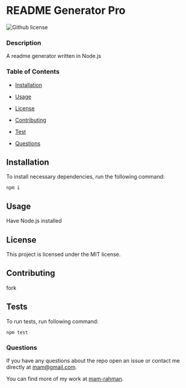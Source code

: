 # README Generator Pro
  ![Github license](https://img.shields.io/badge/license-MIT-blue.svg)

  ### Description

  A readme generator written in Node.js

  ### Table of Contents

  * [Installation](#installation)

  * [Usage](#usage)

  * [License](#license)

  * [Contributing](#contributing)

  * [Test](#tests)

  * [Questions](#questions)

  ## Installation

  To install necessary dependencies, run the following command:

  ```
  npm i
  ```

  ## Usage

  Have Node.js installed

  ## License

  This project is licensed under the MIT license.

  ## Contributing

  fork

  ## Tests

  To run tests, run following command:

  ```
  npm test
  ```

  ### Questions

  If you have any questions about the repo open an issue or contact me 
  directly at mam@gmail.com.

  You can find more of my work at [mam-rahman](https://github.com/mam-rahman).
